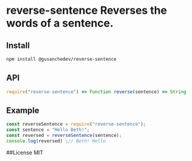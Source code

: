 # reverse-sentence Reverses the words of a sentence. 
## Install 
```sh
npm install @gusanchedev/reverse-sentence 
```
## API 
```js 
require("reverse-sentence") => Function reverse(sentence) => String 
``` 
## Example 
```js 
const reverseSentence = require("reverse-sentence"); 
const sentence = "Hello Beth!"; 
const reversed = reverseSentence(sentence); 
console.log(reversed) ;// Beth! Hello
```
##License
MIT
